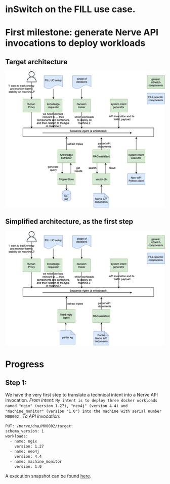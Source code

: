 # inSwitch on the FILL use case.

# First milestone: generate Nerve API invocations to deploy workloads

## Target architecture
![target arch](doc/first-milestone.png)

## Simplified architecture, as the first step
![first step](doc/first-step.png)

# Progress

## Step 1:
We have the very first step to translate a technical intent into a Nerve API invocation.
*From intent*:
```My intent is to deploy three docker workloads named "ngix" (version 1.27), "neo4j" (version 4.4) and "machine_monitor" (version "1.0") into the machine with serial number M00002.```
*To API invocation*:
``` >>>>>>>> EXECUTING FUNCTION make_request...
PUT: /nerve/dna/M00002/target:
schema_version: 1
workloads:
  - name: ngix
    version: 1.27
  - name: neo4j
    version: 4.4
  - name: machine_monitor
    version: 1.0
```

A execution snapshot can be found [here](doc/snapshots/Step1-simplied-doc-api-call-2024-11-15.ipynb).
